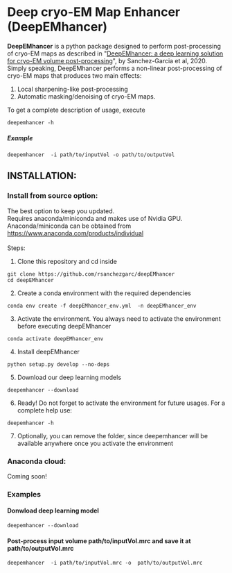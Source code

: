 # Deep cryo-EM Map Enhancer (DeepEMhancer)

**DeepEMhancer** is a python package designed to perform post-processing of
cryo-EM maps as described in "<a href=https://doi.org/10.1101/2020.06.12.148296 >DeepEMhancer: a deep learning solution for cryo-EM volume post-processing</a>", by Sanchez-Garcia et al, 2020.<br>
Simply speaking, DeepEMhancer performs a non-linear post-processing of cryo-EM maps that produces two main effects:
1) Local sharpening-like post-processing
2) Automatic masking/denoising of cryo-EM maps.


To get a complete description of usage, execute

`deepemhancer -h`


##### Example

`deepemhancer  -i path/to/inputVol -o path/to/outputVol`


## INSTALLATION:

### Install from source option:
The best option to keep you updated. <br>
Requires anaconda/miniconda and makes use of Nvidia GPU.
Anaconda/miniconda can be obtained from <ref>https://www.anaconda.com/products/individual</ref>
<br><br>Steps:
1) Clone this repository and cd inside

```
git clone https://github.com/rsanchezgarc/deepEMhancer
cd deepEMhancer

```
2) Create a conda environment with the required dependencies

```
conda env create -f deepEMhancer_env.yml  -n deepEMhancer_env
```
3) Activate the environment. You always need to activate the environment before executing deepEMhancer

```
conda activate deepEMhancer_env
```
4) Install deepEMhancer

```
python setup.py develop --no-deps
```

5) Download our deep learning models

```
deepemhancer --download

```

6) Ready! Do not forget to activate the environment for future usages. For a complete help use:

```
deepemhancer -h

```

7) Optionally, you can remove the folder, since deepemhancer will be available anywhere once you activate the environment


### Anaconda cloud:
Coming soon!




### Examples


#### Donwload deep learning model
```
deepemhancer --download
```

#### Post-process input volume path/to/inputVol.mrc and save it at path/to/outputVol.mrc
```
deepemhancer  -i path/to/inputVol.mrc -o  path/to/outputVol.mrc
```
